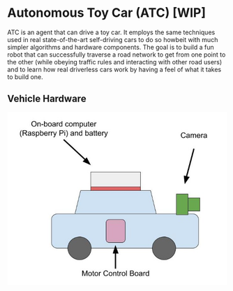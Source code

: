 # Autonomous Toy Car (ATC) [WIP]
ATC is an agent that can drive a toy car. It employs the same techniques used in real state-of-the-art self-driving cars to do so howbeit with much simpler algorithms and hardware components. The goal is to build a fun robot that can successfully traverse a road network to get from one point to the other (while obeying traffic rules and interacting with other road users) and to learn how real driverless cars work by having a feel of what it takes to build one.

## Vehicle Hardware
![](self-driving-toy-car-hardware.jpg)